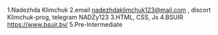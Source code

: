 1.Nadezhda Klimchuk 
2.email nadezhdaklimchuk123@mail.com , discort Klimchuk-prog, telegram NADZy123 
3.HTML, CSS, Js 
4.BSUIR https://www.bsuir.by/
5.Pre-Intermediate
